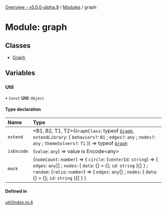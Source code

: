 [Overview - v5.0.0-alpha.9](../README.md) / [Modules](../modules.md) / graph

# Module: graph

## Classes

- [Graph](../classes/graph-Graph.md)

## Variables

### Util

• `Const` **Util**: `Object`

#### Type declaration

| Name | Type |
| :------ | :------ |
| `extend` | <B1, B2, T1, T2\>(`GraphClass`: typeof [`Graph`](../classes/graph-Graph.md), `extendLibrary`: { `behaviors?`: `B1` ; `edges?`: `any` ; `nodes?`: `any` ; `themeSolvers?`: `T1`  }) => typeof [`Graph`](../classes/graph-Graph.md) |
| `isEncode` | (`value`: `any`) => value is Encode<any\> |
| `mock` | (`nodeCount`: `number`) => { `circle`: (`centerId`: `string`) => { `edges`: `any`[] ; `nodes`: { `data`: {} = {}; `id`: `string`  }[]  } ; `random`: (`ratio`: `number`) => { `edges`: `any`[] ; `nodes`: { `data`: {} = {}; `id`: `string`  }[]  }  } |

#### Defined in

[util/index.ts:4](https://github.com/antvis/G6/blob/f5420ab2ac/packages/g6/src/util/index.ts#L4)
